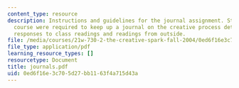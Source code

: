 ```yaml
---
content_type: resource
description: Instructions and guidelines for the journal assignment. Students in the
  course were required to keep up a journal on the creative process detailing their
  responses to class readings and readings from outside.
file: /media/courses/21w-730-2-the-creative-spark-fall-2004/0ed6f16e3c705d27bb1163f4a715d43a_journals.pdf
file_type: application/pdf
learning_resource_types: []
resourcetype: Document
title: journals.pdf
uid: 0ed6f16e-3c70-5d27-bb11-63f4a715d43a
---
```

